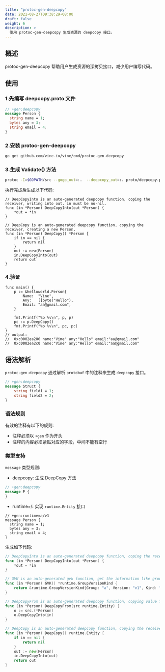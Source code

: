 ```yaml
---
title: "protoc-gen-deepcopy"
date: 2021-08-27T09:38:29+08:00
draft: false
weight: 6
description: >
  使用 protoc-gen-deepcopy 生成资源的 deepcopy 接口。
---
```


## 概述
protoc-gen-deepcopy 帮助用户生成资源的深拷贝接口，减少用户编写代码。 

## 使用
### 1.先编写 deepcopy.proto 文件
```protobuf
// +gen:deepcopy
message Person {
  string name = 1;
  bytes any = 3;
  string email = 4;
}
```
### 2.安装 protoc-gen-deepcopy
```bash
go get github.com/vine-io/vine/cmd/protoc-gen-deepcopy
```

### 3.生成 Validate() 方法
```bash
protoc -I=$GOPATH/src --gogo_out=:.  --deepcopy_out=:. proto/deepcopy.proto
```
执行完成后生成以下代码:
```golang
// DeepCopyInto is an auto-generated deepcopy function, coping the receiver, writing into out. in must be no-nil.
func (in *Person) DeepCopyInto(out *Person) {
	*out = *in
}

// DeepCopy is an auto-generated deepcopy function, copying the receiver, creating a new Person.
func (in *Person) DeepCopy() *Person {
	if in == nil {
		return nil
	}
	out := new(Person)
	in.DeepCopyInto(out)
	return out
}
```
### 4.验证
```golang
func main() {
	p := &helloworld.Person{
		Name:  "Vine",
		Any:   []byte("Hello"),
		Email: "aa@gmail.com",
	}

	fmt.Printf("%p %v\n", p, p)
	pc := p.DeepCopy()
	fmt.Printf("%p %v\n", pc, pc)
}
// output:  
//  0xc0002ea280 name:"Vine" any:"Hello" email:"aa@gmail.com"
//  0xc0002ea2c0 name:"Vine" any:"Hello" email:"aa@gmail.com"
```

## 语法解析
`protoc-gen-deepcopy` 通过解析 `protobuf` 中的注释来生成 `deepcopy` 接口。
```protobuf
// +gen:deepcopy
message Struct {
    string field1 = 1;
    string field2 = 2;
}
```

### 语法规则
有效的注释有以下的规则:
- 注释必须以 `+gen` 作为开头
- 注释的内容必须紧贴对应的字段，中间不能有空行

### 类型支持
`message` 类型规则:
- deepcopy: 生成 DeepCopy 方法
```protobuf
// +gen:deepcopy
message P {
}
```

- runtime=<group>/<version>: 实现 `runtime.Entity` 接口
```
// +gen:runtime=a/v1
message Person {
  string name = 1;
  bytes any = 3;
  string email = 4;
}
```
生成如下代码:
```go
// DeepCopyInto is an auto-generated deepcopy function, coping the receiver, writing into out. in must be no-nil.
func (in *Person) DeepCopyInto(out *Person) {
	*out = *in
}

// GVK is an auto-generated gvk function, get the information like group, version and name of Person.
func (in *Person) GVK() *runtime.GroupVersionKind {
	return &runtime.GroupVersionKind{Group: "a", Version: "v1", Kind: "Person"}
}

// DeepCopyFrom is an auto-generated deepcopy function, copying value from Person.
func (in *Person) DeepCopyFrom(src runtime.Entity) {
	o := src.(*Person)
	o.DeepCopyInto(in)
}

// DeepCopy is an auto-generated deepcopy function, copying the receiver, creating a new Person.
func (in *Person) DeepCopy() runtime.Entity {
	if in == nil {
		return nil
	}
	out := new(Person)
	in.DeepCopyInto(out)
	return out
}
```